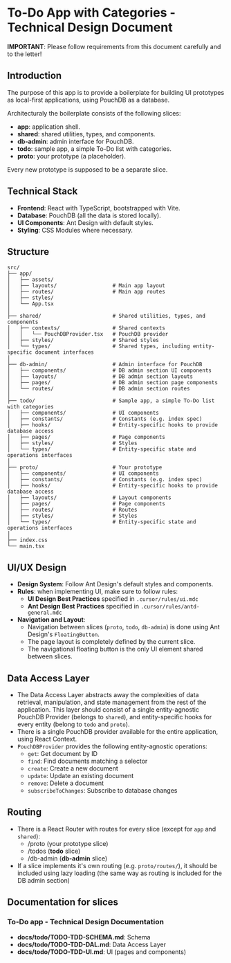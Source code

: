 # To-Do App with Categories - Technical Design Document

**IMPORTANT**: Please follow requirements from this document carefully and to the letter!

## Introduction

The purpose of this app is to provide a boilerplate for building UI prototypes as local-first applications, using PouchDB as a database. 

Architecturaly the boilerplate consists of the following slices:
- **app**: application shell.
- **shared**: shared utilities, types, and components.
- **db-admin**: admin interface for PouchDB.
- **todo**: sample app, a simple To-Do list with categories.
- **proto**: your prototype (a placeholder).

Every new prototype is supposed to be a separate slice.

## Technical Stack

- **Frontend**: React with TypeScript, bootstrapped with Vite.
- **Database**: PouchDB (all the data is stored locally).
- **UI Components**: Ant Design with default styles.
- **Styling**: CSS Modules where necessary.

## Structure

```
src/
├── app/
│   ├── assets/
│   ├── layouts/                  # Main app layout
│   ├── routes/                   # Main app routes
│   ├── styles/
│   └── App.tsx
│
├── shared/                       # Shared utilities, types, and components
│   ├── contexts/                 # Shared contexts
│   │   └── PouchDBProvider.tsx   # PouchDB provider
│   ├── styles/                   # Shared styles 
│   └── types/                    # Shared types, including entity-specific document interfaces
│
├── db-admin/                     # Admin interface for PouchDB
│   ├── components/               # DB admin section UI components
│   ├── layouts/                  # DB admin section layouts
│   ├── pages/                    # DB admin section page components
│   └── routes/                   # DB admin section routes
│
├── todo/                         # Sample app, a simple To-Do list with categories
│   ├── components/               # UI components
│   ├── constants/                # Constants (e.g. index spec)
│   ├── hooks/                    # Entity-specific hooks to provide database access
│   ├── pages/                    # Page components
│   ├── styles/                   # Styles
│   └── types/                    # Entity-specific state and operations interfaces
│
├── proto/                        # Your prototype
│   ├── components/               # UI components
│   ├── constants/                # Constants (e.g. index spec)
│   ├── hooks/                    # Entity-specific hooks to provide database access
│   ├── layouts/                  # Layout components
│   ├── pages/                    # Page components
│   ├── routes/                   # Routes
│   ├── styles/                   # Styles
│   └── types/                    # Entity-specific state and operations interfaces
│
├── index.css
└── main.tsx
```

## UI/UX Design

- **Design System**: Follow Ant Design's default styles and components.
- **Rules**: when implementing UI, make sure to follow rules: 
  - **UI Design Best Practices** specified in `.cursor/rules/ui.mdc` 
  - **Ant Design Best Practices** specified in `.cursor/rules/antd-general.mdc`
- **Navigation and Layout**:
  - Navigation between slices (`proto`, `todo`, `db-admin`) is done using Ant Design's `FloatingButton`.
  - The page layout is completely defined by the current slice. 
  - The navigational floating button is the only UI element shared between slices.

## Data Access Layer

- The Data Access Layer abstracts away the complexities of data retrieval, manipulation, and state management from the rest of the application. This layer should consist of a single entity-agnostic PouchDB Provider (belongs to `shared`), and entity-specific hooks for every entity (belong to `todo` and `proto`).
- There is a single PouchDB provider available for the entire application, using React Context.
- `PouchDBProvider` provides the following entity-agnostic operations:
  - `get`: Get document by ID
  - `find`: Find documents matching a selector
  - `create`: Create a new document
  - `update`: Update an existing document
  - `remove`: Delete a document
  - `subscribeToChanges`: Subscribe to database changes

## Routing

- There is a React Router with routes for every slice (except for `app` and `shared`):
  - /proto (your prototype slice)
  - /todos (**todo** slice)
  - /db-admin (**db-admin** slice)
- If a slice implements it's own routing (e.g. `proto/routes/`), it should be included using lazy loading (the same way as routing is included for the DB admin section)

## Documentation for slices

### To-Do app - Technical Design Documentation

- **docs/todo/TODO-TDD-SCHEMA.md**: Schema
- **docs/todo/TODO-TDD-DAL.md**: Data Access Layer
- **docs/todo/TODO-TDD-UI.md**: UI (pages and components)

